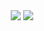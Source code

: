 <div id='stat' align='center'>
  <img src='http://github-profile-summary-cards.vercel.app/api/cards/profile-details?username=knyazevi81&theme=algolia'/>
  <img src='http://github-profile-summary-cards.vercel.app/api/cards/stats?username=knyazevi81&theme=algolia'/>
 </div>
  
<!--
**knyazevi81/knyazevi81** is a ✨ _special_ ✨ repository because its `README.md` (this file) appears on your GitHub profile.

Here are some ideas to get you started:

- 🔭 I’m currently working on ...
- 🌱 I’m currently learning ...
- 👯 I’m looking to collaborate on ...
- 🤔 I’m looking for help with ...
- 💬 Ask me about ...
- 📫 How to reach me: ...
- 😄 Pronouns: ...
- ⚡ Fun fact: ...
-->
